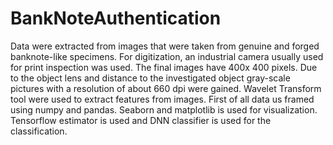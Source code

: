 # BankNoteAuthentication
Data were extracted from images that were taken from genuine and forged banknote-like specimens. For digitization, an industrial camera usually used for print inspection was used. The final images have 400x 400 pixels. Due to the object lens and distance to the investigated object gray-scale pictures with a resolution of about 660 dpi were gained. Wavelet Transform tool were used to extract features from images.
First of all data us framed using numpy and pandas. 
Seaborn and matplotlib is used for visualization.
Tensorflow estimator is used and DNN classifier is used for the classification.

